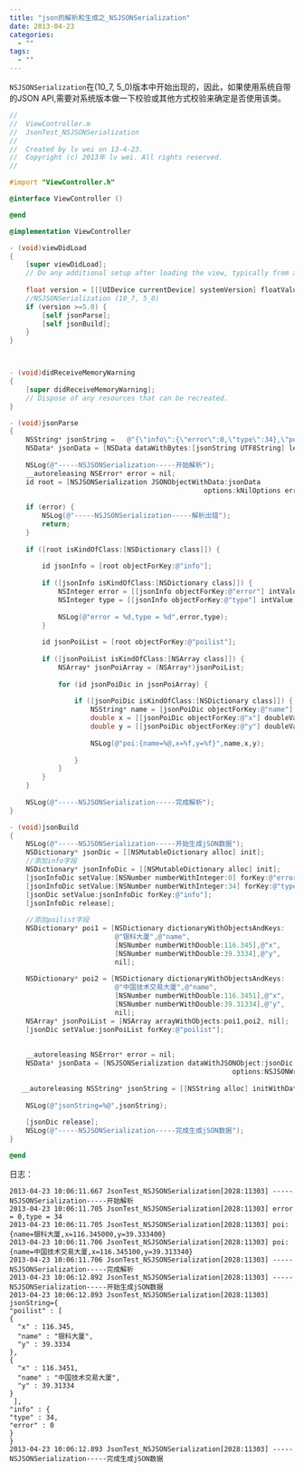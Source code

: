 ```yaml
---
title: "json的解析和生成之_NSJSONSerialization"
date: 2013-04-23
categories:
  - ""
tags:
  - ""
---
```

<!--more-->

`NSJSONSerialization`在(10_7, 5_0)版本中开始出现的，因此，如果使用系统自带的JSON API,需要对系统版本做一下校验或其他方式校验来确定是否使用该类。

```objective-c
//
//  ViewController.m
//  JsonTest_NSJSONSerialization
//
//  Created by lv wei on 13-4-23.
//  Copyright (c) 2013年 lv wei. All rights reserved.
//

#import "ViewController.h"

@interface ViewController ()

@end

@implementation ViewController

- (void)viewDidLoad
{
    [super viewDidLoad];
	// Do any additional setup after loading the view, typically from a nib.
    
    float version = [[[UIDevice currentDevice] systemVersion] floatValue];
    //NSJSONSerialization (10_7, 5_0)
    if (version >=5.0) {
        [self jsonParse];
        [self jsonBuild];
    }
}



- (void)didReceiveMemoryWarning
{
    [super didReceiveMemoryWarning];
    // Dispose of any resources that can be recreated.
}

- (void)jsonParse
{
    NSString* jsonString =   @"{\"info\":{\"error\":0,\"type\":34},\"poilist\":[{\"name\":\"银科大厦\",\"x\":116.345,\"y\":39.3334},{\"name\":\"中国技术交易大厦\",\"x\":116.3451,\"y\":39.31334}]}";
    NSData* jsonData = [NSData dataWithBytes:[jsonString UTF8String] length:[jsonString lengthOfBytesUsingEncoding:NSUTF8StringEncoding]];
    
    NSLog(@"-----NSJSONSerialization-----开始解析");
    __autoreleasing NSError* error = nil;
    id root = [NSJSONSerialization JSONObjectWithData:jsonData
                                                options:kNilOptions error:&error];
    
    if (error) {
        NSLog(@"-----NSJSONSerialization-----解析出错");
        return;
    }
    
    if ([root isKindOfClass:[NSDictionary class]]) {
        
        id jsonInfo = [root objectForKey:@"info"];
        
        if ([jsonInfo isKindOfClass:[NSDictionary class]]) {
            NSInteger error = [[jsonInfo objectForKey:@"error"] intValue];
            NSInteger type = [[jsonInfo objectForKey:@"type"] intValue];
            
            NSLog(@"error = %d,type = %d",error,type);
        }
        
        id jsonPoiList = [root objectForKey:@"poilist"];
        
        if ([jsonPoiList isKindOfClass:[NSArray class]]) {
            NSArray* jsonPoiArray = (NSArray*)jsonPoiList;
            
            for (id jsonPoiDic in jsonPoiArray) {
                
                if ([jsonPoiDic isKindOfClass:[NSDictionary class]]) {
                    NSString* name = [jsonPoiDic objectForKey:@"name"];
                    double x = [[jsonPoiDic objectForKey:@"x"] doubleValue];
                    double y = [[jsonPoiDic objectForKey:@"y"] doubleValue];
                    
                    NSLog(@"poi:{name=%@,x=%f,y=%f}",name,x,y);
                    
                }
            }
        }
    }
    
    NSLog(@"-----NSJSONSerialization-----完成解析");
}

- (void)jsonBuild
{
    NSLog(@"-----NSJSONSerialization-----开始生成jSON数据");
    NSDictionary* jsonDic = [[NSMutableDictionary alloc] init];
    //添加info字段
    NSDictionary* jsonInfoDic = [[NSMutableDictionary alloc] init];
    [jsonInfoDic setValue:[NSNumber numberWithInteger:0] forKey:@"error"];
    [jsonInfoDic setValue:[NSNumber numberWithInteger:34] forKey:@"type"];
    [jsonDic setValue:jsonInfoDic forKey:@"info"];
    [jsonInfoDic release];
    
    //添加poilist字段
    NSDictionary* poi1 = [NSDictionary dictionaryWithObjectsAndKeys:
                          @"银科大厦",@"name",
                          [NSNumber numberWithDouble:116.345],@"x",
                          [NSNumber numberWithDouble:39.3334],@"y",
                          nil];
    
    NSDictionary* poi2 = [NSDictionary dictionaryWithObjectsAndKeys:
                          @"中国技术交易大厦",@"name",
                          [NSNumber numberWithDouble:116.3451],@"x",
                          [NSNumber numberWithDouble:39.31334],@"y",
                          nil];
    NSArray* jsonPoiList = [NSArray arrayWithObjects:poi1,poi2, nil];
    [jsonDic setValue:jsonPoiList forKey:@"poilist"];
    
  
    __autoreleasing NSError* error = nil;
    NSData* jsonData = [NSJSONSerialization dataWithJSONObject:jsonDic
                                                       options:NSJSONWritingPrettyPrinted error:&error];
    
   __autoreleasing NSString* jsonString = [[NSString alloc] initWithData:jsonData encoding:NSUTF8StringEncoding];
    
    NSLog(@"jsonString=%@",jsonString);
    
    [jsonDic release];
    NSLog(@"-----NSJSONSerialization-----完成生成jSON数据");
}

@end

```

日志：

	2013-04-23 10:06:11.667 JsonTest_NSJSONSerialization[2028:11303] -----NSJSONSerialization-----开始解析
	2013-04-23 10:06:11.705 JsonTest_NSJSONSerialization[2028:11303] error = 0,type = 34
	2013-04-23 10:06:11.705 JsonTest_NSJSONSerialization[2028:11303] poi:{name=银科大厦,x=116.345000,y=39.333400}
	2013-04-23 10:06:11.706 JsonTest_NSJSONSerialization[2028:11303] poi:{name=中国技术交易大厦,x=116.345100,y=39.313340}
	2013-04-23 10:06:11.706 JsonTest_NSJSONSerialization[2028:11303] -----NSJSONSerialization-----完成解析
	2013-04-23 10:06:12.892 JsonTest_NSJSONSerialization[2028:11303] -----NSJSONSerialization-----开始生成jSON数据
	2013-04-23 10:06:12.893 JsonTest_NSJSONSerialization[2028:11303] jsonString={
  	"poilist" : [
    {
      "x" : 116.345,
      "name" : "银科大厦",
      "y" : 39.3334
    },
    {
      "x" : 116.3451,
      "name" : "中国技术交易大厦",
      "y" : 39.31334
    }
 	 ],
  	"info" : {
    "type" : 34,
    "error" : 0
  	}
    }
	2013-04-23 10:06:12.893 JsonTest_NSJSONSerialization[2028:11303] -----NSJSONSerialization-----完成生成jSON数据
